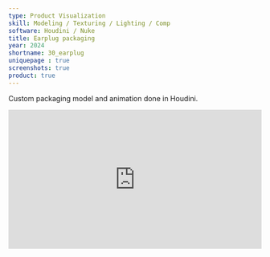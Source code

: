 ```yaml
---
type: Product Visualization
skill: Modeling / Texturing / Lighting / Comp
software: Houdini / Nuke
title: Earplug packaging
year: 2024
shortname: 30_earplug
uniquepage : true 
screenshots: true
product: true
---
```

Custom packaging model and animation done in Houdini. <br>

<div style="position: relative; width: 100%; height: 0; padding-bottom: 55%">
<iframe style="position: absolute;width: 100%;height: 100%;left: 0;top: 0;" src="https://player.vimeo.com/video/1027794504?title=0&amp;byline=0&amp;portrait=0&amp;badge=0&amp;autopause=0&amp;player_id=0&amp;app_id=58479" frameborder="0" allow="autoplay; fullscreen; picture-in-picture; clipboard-write" title="Earplug packaging"></iframe>
</div>
<br>
